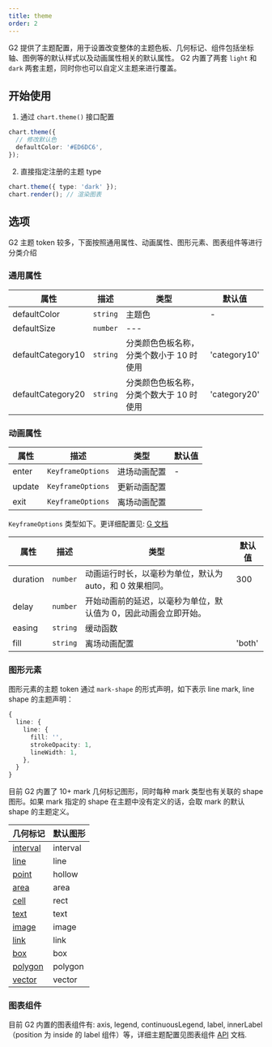 ```yaml
---
title: theme
order: 2
---
```


G2 提供了主题配置，用于设置改变整体的主题色板、几何标记、组件包括坐标轴、图例等的默认样式以及动画属性相关的默认属性。
G2 内置了两套 `light` 和 `dark` 两套主题，同时你也可以自定义主题来进行覆盖。

## 开始使用

1. 通过 `chart.theme()` 接口配置

```ts
chart.theme({
  // 修改默认色
  defaultColor: '#ED6DC6',
});
```

2. 直接指定注册的主题 type

```ts
chart.theme({ type: 'dark' });
chart.render(); // 渲染图表
```

## 选项

G2 主题 token 较多，下面按照通用属性、动画属性、图形元素、图表组件等进行分类介绍

### 通用属性

| 属性              | 描述     | 类型                                     | 默认值       |
| ----------------- | -------- | ---------------------------------------- | ------------ |
| defaultColor      | `string` | 主题色                                   | -            |
| defaultSize       | `number` | ---                                      |
| defaultCategory10 | `string` | 分类颜色色板名称，分类个数小于 10 时使用 | 'category10' |
| defaultCategory20 | `string` | 分类颜色色板名称，分类个数大于 10 时使用 | 'category20' |

### 动画属性

| 属性   | 描述              | 类型         | 默认值 |
| ------ | ----------------- | ------------ | ------ |
| enter  | `KeyframeOptions` | 进场动画配置 | -      |
| update | `KeyframeOptions` | 更新动画配置 |
| exit   | `KeyframeOptions` | 离场动画配置 |        |

`KeyframeOptions` 类型如下。更详细配置见: [G 文档](https://g.antv.antgroup.com/api/animation/waapi#effecttiming)

| 属性     | 描述     | 类型                                                             | 默认值 |
| -------- | -------- | ---------------------------------------------------------------- | ------ |
| duration | `number` | 动画运行时长，以毫秒为单位，默认为 auto，和 0 效果相同。         | 300    |
| delay    | `number` | 开始动画前的延迟，以毫秒为单位，默认值为 0，因此动画会立即开始。 |
| easing   | `string` | 缓动函数                                                         |        |
| fill     | `string` | 离场动画配置                                                     | 'both' |

### 图形元素

图形元素的主题 token 通过 `mark-shape` 的形式声明，如下表示 line mark, line shape 的主题声明：

```ts
{
  line: {
    line: {
      fill: '',
      strokeOpacity: 1,
      lineWidth: 1,
    },
  }
}
```

目前 G2 内置了 10+ mark 几何标记图形，同时每种 mark 类型也有关联的 shape 图形。如果 mark 指定的 shape 在主题中没有定义的话，会取 mark 的默认 shape 的主题定义。

| 几何标记                       | 默认图形 |
| ------------------------------ | -------- |
| [interval](/api/mark/interval) | interval |
| [line](/api/mark/line)         | line     |
| [point](/api/mark/point)       | hollow   |
| [area](/api/mark/area)         | area     |
| [cell](/api/mark/cell)         | rect     |
| [text](/api/mark/text)         | text     |
| [image](/api/mark/image)       | image    |
| [link](/api/mark/link)         | link     |
| [box](/api/mark/box)           | box      |
| [polygon](/api/mark/polygon)   | polygon  |
| [vector](/api/mark/vector)     | vector   |

### 图表组件

目前 G2 内置的图表组件有: axis, legend, continuousLegend, label, innerLabel（position 为 inside 的 label 组件）等，详细主题配置见图表组件 [API](/api/component/overview) 文档.
